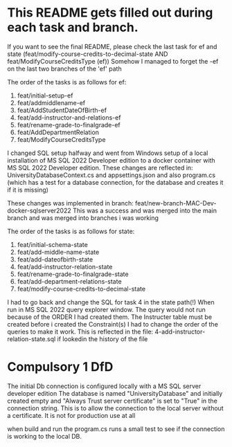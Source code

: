 # This README gets filled out during each task and branch.
If you want to see the final README, please check the last task for ef and state (feat/modify-course-credits-to-decimal-state AND feat/ModifyCourseCreditsType (ef))
Somehow I managed to forget the -ef on the last two branches of the 'ef' path

The order of the tasks is as follows for ef:
1. feat/initial-setup-ef
2. feat/addmiddlename-ef
3. feat/AddStudentDateOfBirth-ef
4. feat/add-instructor-and-relations-ef
5. feat/rename-grade-to-finalgrade-ef
6. feat/AddDepartmentRelation
7. feat/ModifyCourseCreditsType

I changed SQL setup halfway and went from Windows setup of a local installation of
MS SQL 2022 Developer edition to a docker container with MS SQL 2022 Developer edition.
These changes are reflected in: UniversityDatabaseContext.cs and appsettings.json and also program.cs (which has a test for a database connection, for the database and creates it if it is missing)

These changes was implemented in branch: feat/new-branch-MAC-Dev-docker-sqlserver2022
This was a success and was merged into the main branch and was merged into branches i was working

The order of the tasks is as follows for state:
1. feat/initial-schema-state
2. feat/add-middle-name-state
3. feat/add-dateofbirth-state
4. feat/add-instructor-relation-state
5. feat/rename-grade-to-finalgrade-state
6. feat/add-department-relations-state
7. feat/modify-course-credits-to-decimal-state

I had to go back and change the SQL for task 4 in the state path(!)
When run in MS SQL 2022 query explorer window. The query would not run because of the ORDER I had created them. The Instructer table must be created before i created the Constraint(s)
I had to change the order of the queries to make it work. This is reflected in the file: 4-add-instructor-relation-state.sql if lookedin the history of the file



# Compulsory 1 DfD
The initial Db connection is configured locally with a MS SQL server developer edition
The database is named "UniversityDatabase" and initially created empty and "Always Trust server certificate" is set to "True" in the connection string. 
This is to allow the connection to the local server without a certificate. 
It is not for production use at all

when build and run the program.cs runs a small test to see if the connection is working to the local DB.
